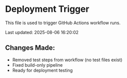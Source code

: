 # Deployment Trigger

This file is used to trigger GitHub Actions workflow runs.

Last updated: 2025-08-06 16:20:02

## Changes Made:
- Removed test steps from workflow (no test files exist)
- Fixed build-only pipeline
- Ready for deployment testing
